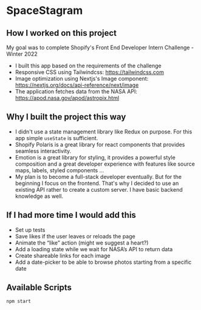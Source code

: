 # SpaceStagram

## How I worked on this project
My goal was to complete Shopify's Front End Developer Intern Challenge - Winter 2022
- I built this app based on the requirements of the challenge
- Responsive CSS using Tailwindcss: https://tailwindcss.com
- Image optimization using Nextjs's Image component: https://nextjs.org/docs/api-reference/next/image
- The application fetches data from the NASA API: https://apod.nasa.gov/apod/astropix.html

## Why I built the project this way
- I didn't use a state management library like Redux on purpose. For this app simple `useState` is
sufficient. 
- Shopify Polaris is a great library for react components that provides seamless interactivity.
- Emotion is a great library for styling, it provides a powerful style composition and  a great developer experience with features like source maps, labels, styled components ...
- My plan is to become a full-stack developer eventually. But for the beginning I focus on the
frontend. That's why I decided to use an existing API rather to create a custom server. I have
basic backend knowledge as well.

## If I had more time I would add this
- Set up tests
- Save likes if the user leaves or reloads the page
- Animate the “like” action (might we suggest a heart?)
- Add a loading state while we wait for NASA’s API to return data
- Create shareable links for each image
- Add a date-picker to be able to browse photos starting from a specific date

## Available Scripts
```
npm start
```
